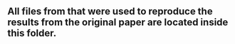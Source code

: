 ## All files from that were used to reproduce the results from the original paper are located inside this folder.